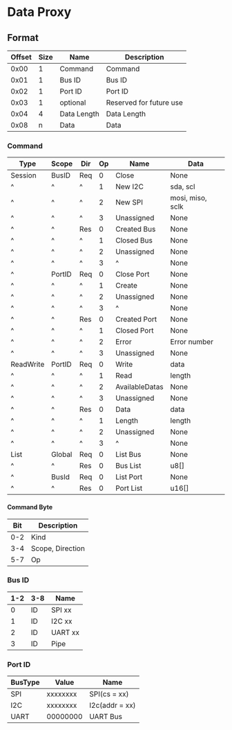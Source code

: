 # Data Proxy

## Format

| Offset | Size | Name        | Description             |
| ------ | ---- | ----------- | ----------------------- |
| 0x00   | 1    | Command     | Command                 |
| 0x01   | 1    | Bus ID      | Bus ID                  |
| 0x02   | 1    | Port ID     | Port ID                 |
| 0x03   | 1    | optional    | Reserved for future use |
| 0x04   | 4    | Data Length | Data Length             |
| 0x08   | n    | Data        | Data                    |

### Command

| Type      | Scope  | Dir | Op  | Name           | Data             |
| --------- | ------ | --- | --- | -------------- | ---------------- |
| Session   | BusID  | Req | 0   | Close          | None             |
| ^         | ^      | ^   | 1   | New I2C        | sda, scl         |
| ^         | ^      | ^   | 2   | New SPI        | mosi, miso, sclk |
| ^         | ^      | ^   | 3   | Unassigned     | None             |
| ^         | ^      | Res | 0   | Created Bus    | None             |
| ^         | ^      | ^   | 1   | Closed Bus     | None             |
| ^         | ^      | ^   | 2   | Unassigned     | None             |
| ^         | ^      | ^   | 3   | ^              | None             |
| ^         | PortID | Req | 0   | Close Port     | None             |
| ^         | ^      | ^   | 1   | Create         | None             |
| ^         | ^      | ^   | 2   | Unassigned     | None             |
| ^         | ^      | ^   | 3   | ^              | None             |
| ^         | ^      | Res | 0   | Created Port   | None             |
| ^         | ^      | ^   | 1   | Closed Port    | None             |
| ^         | ^      | ^   | 2   | Error          | Error number     |
| ^         | ^      | ^   | 3   | Unassigned     | None             |
| ReadWrite | PortID | Req | 0   | Write          | data             |
| ^         | ^      | ^   | 1   | Read           | length           |
| ^         | ^      | ^   | 2   | AvailableDatas | None             |
| ^         | ^      | ^   | 3   | Unassigned     | None             |
| ^         | ^      | Res | 0   | Data           | data             |
| ^         | ^      | ^   | 1   | Length         | length           |
| ^         | ^      | ^   | 2   | Unassigned     | None             |
| ^         | ^      | ^   | 3   | ^              | None             |
| List      | Global | Req | 0   | List Bus       | None             |
| ^         | ^      | Res | 0   | Bus List       | u8[]             |
| ^         | BusId  | Req | 0   | List Port      | None             |
| ^         | ^      | Res | 0   | Port List      | u16[]            |

#### Command Byte

| Bit | Description      |
| --- | ---------------- |
| 0-2 | Kind             |
| 3-4 | Scope, Direction |
| 5-7 | Op               |

### Bus ID

| 1-2 | 3-8 | Name    |
| --- | --- | ------- |
| 0   | ID  | SPI xx  |
| 1   | ID  | I2C xx  |
| 2   | ID  | UART xx |
| 3   | ID  | Pipe    |

### Port ID

| BusType | Value    | Name           |
| ------- | -------- | -------------- |
| SPI     | xxxxxxxx | SPI(cs = xx)   |
| I2C     | xxxxxxxx | I2c(addr = xx) |
| UART    | 00000000 | UART Bus       |

